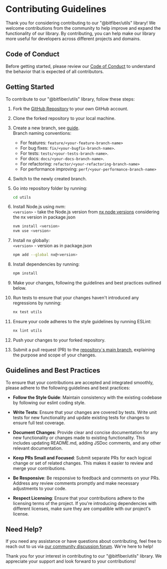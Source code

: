 # Contributing Guidelines

Thank you for considering contributing to our "@bitfiber/utils" library!
We welcome contributions from the community to help improve and expand the functionality of our library.
By contributing, you can help make our library more useful for developers across different projects and domains.

## Code of Conduct

Before getting started, please review
our [Code of Conduct](https://github.com/bitfiber/utils/blob/main/CODE_OF_CONDUCT.md) to understand the behavior that is
expected of all contributors.

## Getting Started

To contribute to our "@bitfiber/utils" library, follow these steps:

1. Fork the [GitHub Repository](https://github.com/bitfiber/utils) to your own GitHub account.

2. Clone the forked repository to your local machine.

3. Create a new branch,
   see [guide](https://docs.github.com/en/pull-requests/collaborating-with-pull-requests/proposing-changes-to-your-work-with-pull-requests/creating-and-deleting-branches-within-your-repository).  
   Branch naming conventions:

    - For features: `feature/<your-feature-branch-name>`
    - For bug fixes: `fix/<your-bugfix-branch-name>`.
    - For tests: `tests/<your-tests-branch-name>`.
    - For docs: `docs/<your-docs-branch-name>`.
    - For refactoring: `refactor/<your-refactoring-branch-name>`
    - For performance improving: `perf/<your-performance-branch-name>`

4. Switch to the newly created branch.

5. Go into repository folder by running:

    ```bash
    cd utils
    ```
6. Install Node.js using nvm:  
   `<version>` - take the Node.js version
   from [nx node versions](https://nx.dev/nx-api/workspace/documents/nx-nodejs-typescript-version-matrix) considering
   the nx version in package.json

    ```bash
    nvm install <version>
    nvm use <version>
    ```

7. Install nx globally:  
   `<version>` - version as in package.json

    ```bash
    npm add --global nx@<version>
    ```

8. Install dependencies by running:

   ```bash
   npm install
   ```

9. Make your changes, following the guidelines and best practices outlined below.

10. Run tests to ensure that your changes haven't introduced any regressions by running:

    ```bash
    nx test utils
    ```

11. Ensure your code adheres to the style guidelines by running ESLint:

    ```bash
    nx lint utils
    ```

12. Push your changes to your forked repository.

13. Submit a pull request (PR) to the [repository`s main branch](https://github.com/bitfiber/utils/tree/main),
    explaining the purpose and scope of your changes.

## Guidelines and Best Practices

To ensure that your contributions are accepted and integrated smoothly, please adhere to the following guidelines and
best practices:

* **Follow the Style Guide**: Maintain consistency with the existing codebase by following our eslint coding style.

* **Write Tests**: Ensure that your changes are covered by tests. Write unit tests for new functionality and update
  existing tests for changes to ensure full test coverage.

* **Document Changes**: Provide clear and concise documentation for any new functionality or changes made to existing
  functionality. This includes updating README.md, adding JSDoc comments, and any other relevant documentation.

* **Keep PRs Small and Focused**: Submit separate PRs for each logical change or set of related changes. This makes it
  easier to review and merge your contributions.

* **Be Responsive**: Be responsive to feedback and comments on your PRs. Address any review comments promptly and make
  necessary adjustments to your code.

* **Respect Licensing**: Ensure that your contributions adhere to the licensing terms of the project. If you're
  introducing dependencies with different licenses, make sure they are compatible with our project's license.

## Need Help?

If you need any assistance or have questions about contributing, feel free to reach out to us
via [our community discussion forum](https://github.com/bitfiber/utils/discussions). We're here to help!

Thank you for your interest in contributing to our "@bitfiber/utils" library.
We appreciate your support and look forward to your contributions!
